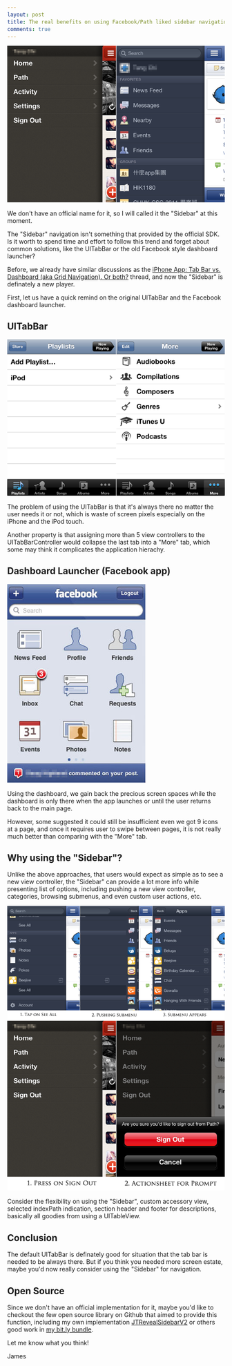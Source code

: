 ```yaml
---
layout: post
title: The real benefits on using Facebook/Path liked sidebar navigation in iOS apps
comments: true
---
```


![Path and Facebook](/images/2012-01-02-the-real-benefits-on-using-facebook-or-path-liked-sidebar-navigation-in-iOS-apps/path_facebook.png)

We don't have an official name for it, so I will called it the "Sidebar" at this moment.


The "Sidebar" navigation isn't something that provided by the official SDK. Is it worth to spend time and effort to follow this trend and forget about common solutions, like the UITabBar or the old Facebook style dashboard launcher?


Before, we already have similar discussions as the [iPhone App: Tab Bar vs. Dashboard (aka Grid Navigation). Or both?][] thread, and now the "Sidebar" is definately a new player.

First, let us have a quick remind on the original UITabBar and the Facebook dashboard launcher.


UITabBar
--------

![UITabBar in Music app](/images/2012-01-02-the-real-benefits-on-using-facebook-or-path-liked-sidebar-navigation-in-iOS-apps/music.png)

The problem of using the UITabBar is that it's always there no matter the user needs it or not, which is waste of screen pixels especially on the iPhone and the iPod touch.

Another property is that assigning more than 5 view controllers to the UITabBarController would collapse the last tab into a "More" tab, which some may think it complicates the application hierachy.


Dashboard Launcher (Facebook app)
---------------------------------

![Old Facebook](/images/2012-01-02-the-real-benefits-on-using-facebook-or-path-liked-sidebar-navigation-in-iOS-apps/facebook.jpg)

Using the dashboard, we gain back the precious screen spaces while the dashboard is only there when the app launches or until the user returns back to the main page.

However, some suggested it could still be insufficient even we got 9 icons at a page, and once it requires user to swipe between pages, it is not really much better than comparing with the "More" tab.


Why using the "Sidebar"?
----------------------

Unlike the above approaches, that users would expect as simple as to see a new view controller, the "Sidebar" can provide a lot more info while presenting list of options, including pushing a new view controller, categories, browsing submenus, and even custom user actions, etc.


![Facebook Sidebar Navigation](/images/2012-01-02-the-real-benefits-on-using-facebook-or-path-liked-sidebar-navigation-in-iOS-apps/facebook_sidebar_navigation.png)
![Path Sidebar Actino](/images/2012-01-02-the-real-benefits-on-using-facebook-or-path-liked-sidebar-navigation-in-iOS-apps/path_sidebar_action.png)


Consider the flexibility on using the "Sidebar", custom accessory view, selected indexPath indication, section header and footer for descriptions, basically all goodies from using a UITableView.


Conclusion
----------

The default UITabBar is definately good for situation that the tab bar is needed to be always there. But if you think you needed more screen estate, maybe you'd now really consider using the "Sidebar" for navigation.


Open Source
-----------

Since we don't have an official implementation for it, maybe you'd like to checkout the few open source library on Github that aimed to provide this function, including my own implementation [JTRevealSidebarV2][] or others good work in [my bit.ly bundle][].


Let me know what you think!

James

[iPhone App: Tab Bar vs. Dashboard (aka Grid Navigation). Or both?]:http://ux.stackexchange.com/questions/6584/iphone-app-tab-bar-vs-dashboard-aka-grid-navigation-or-both
[JTRevealSidebarV2]:http://bitly.com/uOeTc0
[my bit.ly bundle]:http://bitly.com/t5XkS2

